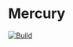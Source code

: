 # Mercury

[![Build](../../actions/workflows/build.yaml/badge.svg)](../../actions/workflows/build.yaml)

